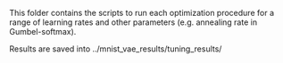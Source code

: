 This folder contains the  scripts to run each optimization procedure for a range of learning rates and other parameters (e.g. annealing rate in Gumbel-softmax).

Results are saved into ../mnist_vae_results/tuning_results/ 
